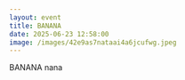 ```yaml
---
layout: event
title: BANANA
date: 2025-06-23 12:58:00
image: /images/42e9as7nataai4a6jcufwg.jpeg
---
```

BANANA nana
